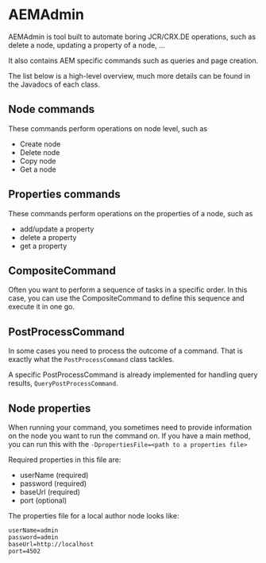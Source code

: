 # AEMAdmin

AEMAdmin is tool built to automate boring JCR/CRX.DE operations, such as delete a node, updating a property of a node, ...

It also contains AEM specific commands such as queries and page creation.

The list below is a high-level overview, much more details can be found in the Javadocs of each class.
## Node commands
These commands perform operations on node level, such as
* Create node
* Delete node
* Copy node
* Get a node

## Properties commands 
These commands perform operations on the properties of a node, such as
* add/update a property
* delete a property
* get a property

## CompositeCommand
Often you want to perform a sequence of tasks in a specific order. In this case,
you can use the CompositeCommand to define this sequence and execute it in one go.

## PostProcessCommand
In some cases you need to process the outcome of a command. That is exactly what
the ``PostProcessCommand`` class tackles.

A specific PostProcessCommand is already implemented for handling query results, ``QueryPostProcessCommand``.

## Node properties
When running your command, you sometimes need to provide information on the node you want to run the command on. If you have a main method, you can run this with the
``-DpropertiesFile=<path to a properties file>``

Required properties in this file are:
* userName (required)
* password (required)
* baseUrl (required)
* port (optional)

The properties file for a local author node looks like:
````
userName=admin
password=admin
baseUrl=http://localhost
port=4502
````

